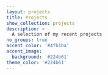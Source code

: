 ```yaml
---
layout: projects
title: Projects
show_collection: projects
description: >
  A selection of my recent projects
no_groups: true
accent_color: '#4fb1ba'
accent_image: 
  background: '#224b61'
theme_color: '#224b61'
---
```

